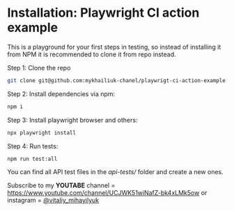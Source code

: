 # Installation: Playwright CI action example 

This is a playground for your first steps in testing, so instead of installing it from NPM it is recommended to clone it from repo instead.

Step 1: Clone the repo

```bash
git clone git@github.com:mykhailiuk-chanel/playwrigt-ci-action-example.git

```

Step 2: Install dependencies via npm:

```bash
npm i
```

Step 3: Install playwright browser and others:

```bash
npx playwright install
```

Step 4: Run tests:

```bash
npm run test:all
```

You can find all API test files in the _api-tests/_ folder and create a new ones.

Subscribe to my **YOUTABE** channel = https://www.youtube.com/channel/UCJWK51wiNafZ-bk4xLMk5ow
or instagram =  [@vitaliy_mihayilyuk](https://instagram.com/vitaliy_mihayilyuk)